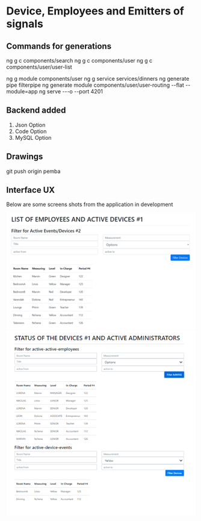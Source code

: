 # Device, Employees and Emitters of signals

## Commands for generations

ng g c components/search
ng g c components/user
ng g c components/user/user-list

ng g module components/user
ng g service services/dinners
ng generate pipe filterpipe
ng generate module components/user/user-routing --flat --module=app
ng serve ---o --port 4201 


## Backend added

1. Json Option
2. Code Option
3. MySQL Option

## Drawings

git push origin pemba

## Interface UX

 Below are some screens shots from the application in development

![ AppMuntu #1 ](https://github.com/LINOSNCHENA/Angular---sorting-data-in-a-template/blob/main/uxViews/page1.png)
![ AppMuntu #2](https://github.com/LINOSNCHENA/Angular---sorting-data-in-a-template/blob/main/uxViews/page2.png)

